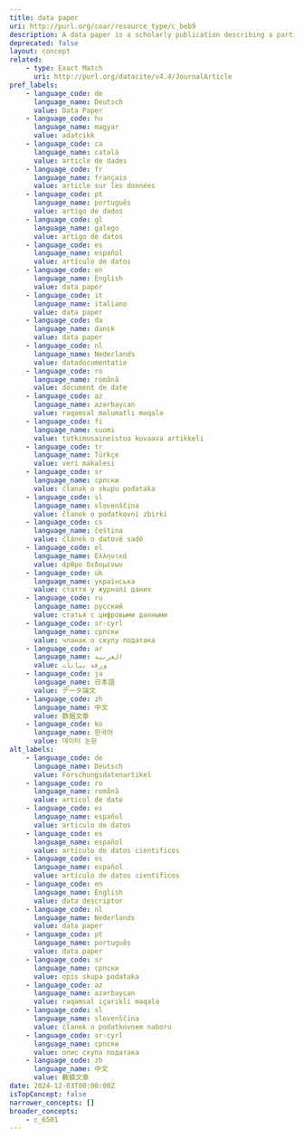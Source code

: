 ```yaml
---
title: data paper
uri: http://purl.org/coar/resource_type/c_beb9
description: A data paper is a scholarly publication describing a particular dataset or group of dataset, published in the form of a peer-reviewed article in a scholarly journal. The main purpose of a data paper is to describe data, the circumstances of their collection, and information related to data features, access and potential reuse. Adapted from https://en.wikipedia.org/wiki/Data_paper and http://www.gbif.org/publishing-data/data-papers
deprecated: false
layout: concept
related:
    - type: Exact Match
      uri: http://purl.org/datacite/v4.4/JournalArticle
pref_labels:
    - language_code: de
      language_name: Deutsch
      value: Data Paper
    - language_code: hu
      language_name: magyar
      value: adatcikk
    - language_code: ca
      language_name: català
      value: article de dades
    - language_code: fr
      language_name: français
      value: article sur les données
    - language_code: pt
      language_name: português
      value: artigo de dados
    - language_code: gl
      language_name: galego
      value: artigo de datos
    - language_code: es
      language_name: español
      value: artículo de datos
    - language_code: en
      language_name: English
      value: data paper
    - language_code: it
      language_name: italiano
      value: data paper
    - language_code: da
      language_name: dansk
      value: data paper
    - language_code: nl
      language_name: Nederlands
      value: datadocumentatie
    - language_code: ro
      language_name: română
      value: document de date
    - language_code: az
      language_name: azərbaycan
      value: rəqəmsal məlumatlı məqalə
    - language_code: fi
      language_name: suomi
      value: tutkimusaineistoa kuvaava artikkeli
    - language_code: tr
      language_name: Türkçe
      value: veri makalesi
    - language_code: sr
      language_name: српски
      value: članak o skupu podataka
    - language_code: sl
      language_name: slovenščina
      value: članek o podatkovni zbirki
    - language_code: cs
      language_name: čeština
      value: článek o datové sadě
    - language_code: el
      language_name: Ελληνικά
      value: άρθρο δεδομένων
    - language_code: uk
      language_name: українська
      value: стаття у журналі даних
    - language_code: ru
      language_name: русский
      value: статья с цифровыми данными
    - language_code: sr-cyrl
      language_name: српски
      value: чланак о скупу података
    - language_code: ar
      language_name: العربية
      value: ورقة بيانات
    - language_code: ja
      language_name: 日本語
      value: データ論文
    - language_code: zh
      language_name: 中文
      value: 数据文章
    - language_code: ko
      language_name: 한국어
      value: 데이터 논문
alt_labels:
    - language_code: de
      language_name: Deutsch
      value: Forschungsdatenartikel
    - language_code: ro
      language_name: română
      value: articol de date
    - language_code: es
      language_name: español
      value: articulo de datos
    - language_code: es
      language_name: español
      value: articulo de datos cientificos
    - language_code: es
      language_name: español
      value: artículo de datos científicos
    - language_code: en
      language_name: English
      value: data descriptor
    - language_code: nl
      language_name: Nederlands
      value: data paper
    - language_code: pt
      language_name: português
      value: data paper
    - language_code: sr
      language_name: српски
      value: opis skupa podataka
    - language_code: az
      language_name: azərbaycan
      value: rəqəmsal içərikli məqalə
    - language_code: sl
      language_name: slovenščina
      value: članek o podatkovnem naboru
    - language_code: sr-cyrl
      language_name: српски
      value: опис скупа података
    - language_code: zh
      language_name: 中文
      value: 數據文章
date: 2024-12-03T00:00:00Z
isTopConcept: false
narrower_concepts: []
broader_concepts:
    - c_6501
---
```


